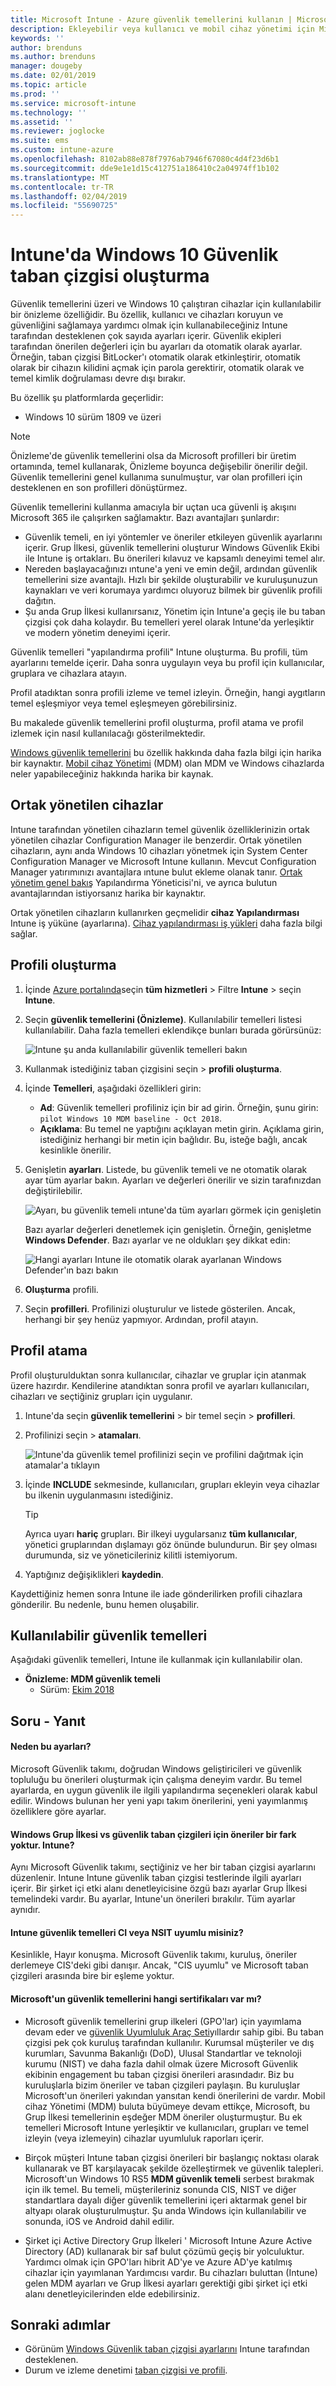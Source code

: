 ```yaml
---
title: Microsoft Intune - Azure güvenlik temellerini kullanın | Microsoft Docs
description: Ekleyebilir veya kullanıcı ve mobil cihaz yönetimi için Microsoft Intune kullanarak cihazlardaki verileri korumak için önerilen grubu güvenlik ayarlarını yapılandırın. BitLocker'ı etkinleştirmek, Windows Defender Gelişmiş tehdit koruması yapılandırma, Internet Explorer denetim, Smart Screen kullanan, yerel güvenlik ilkelerini ayarlama, parola iste, Internet karşıdan yüklemeler ve daha fazlasını engelleyin.
keywords: ''
author: brenduns
ms.author: brenduns
manager: dougeby
ms.date: 02/01/2019
ms.topic: article
ms.prod: ''
ms.service: microsoft-intune
ms.technology: ''
ms.assetid: ''
ms.reviewer: joglocke
ms.suite: ems
ms.custom: intune-azure
ms.openlocfilehash: 8102ab88e878f7976ab7946f67080c4d4f23d6b1
ms.sourcegitcommit: dde9e1e1d15c412751a186410c2a04974ff1b102
ms.translationtype: MT
ms.contentlocale: tr-TR
ms.lasthandoff: 02/04/2019
ms.locfileid: "55690725"
---
```

# <a name="create-a-windows-10-security-baseline-in-intune"></a>Intune'da Windows 10 Güvenlik taban çizgisi oluşturma

Güvenlik temellerini üzeri ve Windows 10 çalıştıran cihazlar için kullanılabilir bir önizleme özelliğidir. Bu özellik, kullanıcı ve cihazları koruyun ve güvenliğini sağlamaya yardımcı olmak için kullanabileceğiniz Intune tarafından desteklenen çok sayıda ayarları içerir. Güvenlik ekipleri tarafından önerilen değerleri için bu ayarları da otomatik olarak ayarlar. Örneğin, taban çizgisi BitLocker'ı otomatik olarak etkinleştirir, otomatik olarak bir cihazın kilidini açmak için parola gerektirir, otomatik olarak ve temel kimlik doğrulaması devre dışı bırakır.

Bu özellik şu platformlarda geçerlidir:

- Windows 10 sürüm 1809 ve üzeri

> [!NOTE]
> Önizleme'de güvenlik temellerini olsa da Microsoft profilleri bir üretim ortamında, temel kullanarak, Önizleme boyunca değişebilir önerilir değil. Güvenlik temellerini genel kullanıma sunulmuştur, var olan profilleri için desteklenen en son profilleri dönüştürmez.

Güvenlik temellerini kullanma amacıyla bir uçtan uca güvenli iş akışını Microsoft 365 ile çalışırken sağlamaktır. Bazı avantajları şunlardır:

- Güvenlik temeli, en iyi yöntemler ve öneriler etkileyen güvenlik ayarlarını içerir. Grup İlkesi, güvenlik temellerini oluşturur Windows Güvenlik Ekibi ile Intune iş ortakları. Bu önerileri kılavuz ve kapsamlı deneyimi temel alır.
- Nereden başlayacağınızı ıntune'a yeni ve emin değil, ardından güvenlik temellerini size avantajlı. Hızlı bir şekilde oluşturabilir ve kuruluşunuzun kaynakları ve veri korumaya yardımcı oluyoruz bilmek bir güvenlik profili dağıtın.
- Şu anda Grup İlkesi kullanırsanız, Yönetim için Intune'a geçiş ile bu taban çizgisi çok daha kolaydır. Bu temelleri yerel olarak Intune'da yerleşiktir ve modern yönetim deneyimi içerir.

Güvenlik temelleri "yapılandırma profili" Intune oluşturma. Bu profili, tüm ayarlarını temelde içerir. Daha sonra uygulayın veya bu profil için kullanıcılar, gruplara ve cihazlara atayın.

Profil atadıktan sonra profili izleme ve temel izleyin. Örneğin, hangi aygıtların temel eşleşmiyor veya temel eşleşmeyen görebilirsiniz.

Bu makalede güvenlik temellerini profil oluşturma, profil atama ve profil izlemek için nasıl kullanılacağı gösterilmektedir.

[Windows güvenlik temellerini](https://docs.microsoft.com/windows/security/threat-protection/windows-security-baselines) bu özellik hakkında daha fazla bilgi için harika bir kaynaktır. [Mobil cihaz Yönetimi](https://docs.microsoft.com/windows/client-management/mdm/) (MDM) olan MDM ve Windows cihazlarda neler yapabileceğiniz hakkında harika bir kaynak.

## <a name="co-managed-devices"></a>Ortak yönetilen cihazlar

Intune tarafından yönetilen cihazların temel güvenlik özelliklerinizin ortak yönetilen cihazlar Configuration Manager ile benzerdir. Ortak yönetilen cihazların, aynı anda Windows 10 cihazları yönetmek için System Center Configuration Manager ve Microsoft Intune kullanın. Mevcut Configuration Manager yatırımınızı avantajlara ıntune bulut ekleme olanak tanır. [Ortak yönetim genel bakış](https://docs.microsoft.com/sccm/comanage/overview) Yapılandırma Yöneticisi'ni, ve ayrıca bulutun avantajlarından istiyorsanız harika bir kaynaktır.

Ortak yönetilen cihazların kullanırken geçmelidir **cihaz Yapılandırması** Intune iş yüküne (ayarlarına). [Cihaz yapılandırması iş yükleri](https://docs.microsoft.com/sccm/comanage/workloads#device-configuration) daha fazla bilgi sağlar.

## <a name="create-the-profile"></a>Profili oluşturma

1. İçinde [Azure portalında](https://portal.azure.com/)seçin **tüm hizmetleri** > Filtre **Intune** > seçin **Intune**.
2. Seçin **güvenlik temellerini (Önizleme)**. Kullanılabilir temelleri listesi kullanılabilir. Daha fazla temelleri eklendikçe bunları burada görürsünüz:

    ![Intune şu anda kullanılabilir güvenlik temelleri bakın](./media/security-baselines/available-baselines.png)

3. Kullanmak istediğiniz taban çizgisini seçin > **profili oluşturma**.
4. İçinde **Temelleri**, aşağıdaki özellikleri girin:

    - **Ad**: Güvenlik temelleri profiliniz için bir ad girin. Örneğin, şunu girin: `pilot Windows 10 MDM baseline - Oct 2018`.
    - **Açıklama**: Bu temel ne yaptığını açıklayan metin girin. Açıklama girin, istediğiniz herhangi bir metin için bağlıdır. Bu, isteğe bağlı, ancak kesinlikle önerilir.

5. Genişletin **ayarları**. Listede, bu güvenlik temeli ve ne otomatik olarak ayar tüm ayarlar bakın. Ayarları ve değerleri önerilir ve sizin tarafınızdan değiştirilebilir.

    ![Ayarı, bu güvenlik temeli ıntune'da tüm ayarları görmek için genişletin](./media/security-baselines/sample-list-of-settings.png)

    Bazı ayarlar değerleri denetlemek için genişletin. Örneğin, genişletme **Windows Defender**. Bazı ayarlar ve ne oldukları şey dikkat edin:

    ![Hangi ayarları Intune ile otomatik olarak ayarlanan Windows Defender'ın bazı bakın](./media/security-baselines/expand-windows-defender.png)

6. **Oluşturma** profili. 
7. Seçin **profilleri**. Profilinizi oluşturulur ve listede gösterilen. Ancak, herhangi bir şey henüz yapmıyor. Ardından, profil atayın.

## <a name="assign-the-profile"></a>Profil atama

Profil oluşturulduktan sonra kullanıcılar, cihazlar ve gruplar için atanmak üzere hazırdır. Kendilerine atandıktan sonra profil ve ayarları kullanıcıları, cihazları ve seçtiğiniz grupları için uygulanır.

1. Intune'da seçin **güvenlik temellerini** > bir temel seçin > **profilleri**.
2. Profilinizi seçin > **atamaları**.

    ![Intune'da güvenlik temel profilinizi seçin ve profilini dağıtmak için atamalar'a tıklayın](./media/security-baselines/assignments.png)

3. İçinde **INCLUDE** sekmesinde, kullanıcıları, grupları ekleyin veya cihazlar bu ilkenin uygulanmasını istediğiniz.

    > [!TIP]
    > Ayrıca uyarı **hariç** grupları. Bir ilkeyi uygularsanız **tüm kullanıcılar**, yönetici gruplarından dışlamayı göz önünde bulundurun. Bir şey olması durumunda, siz ve yöneticileriniz kilitli istemiyorum.

4. Yaptığınız değişiklikleri **kaydedin**.

Kaydettiğiniz hemen sonra Intune ile iade gönderilirken profili cihazlara gönderilir. Bu nedenle, bunu hemen oluşabilir.

## <a name="available-security-baselines"></a>Kullanılabilir güvenlik temelleri  

Aşağıdaki güvenlik temelleri, Intune ile kullanmak için kullanılabilir olan.
- **Önizleme: MDM güvenlik temeli**
  - Sürüm: [Ekim 2018](security-baseline-settings-windows.md)

## <a name="q--a"></a>Soru - Yanıt

#### <a name="why-these-settings"></a>Neden bu ayarları?

Microsoft Güvenlik takımı, doğrudan Windows geliştiricileri ve güvenlik topluluğu bu önerileri oluşturmak için çalışma deneyim vardır. Bu temel ayarlarda, en uygun güvenlik ile ilgili yapılandırma seçenekleri olarak kabul edilir. Windows bulunan her yeni yapı takım önerilerini, yeni yayımlanmış özelliklere göre ayarlar.

#### <a name="is-there-a-difference-in-the-recommendations-for-windows-security-baselines-for-group-policy-vs-intune"></a>Windows Grup İlkesi vs güvenlik taban çizgileri için öneriler bir fark yoktur. Intune?

Aynı Microsoft Güvenlik takımı, seçtiğiniz ve her bir taban çizgisi ayarlarını düzenlenir. Intune Intune güvenlik taban çizgisi testlerinde ilgili ayarları içerir. Bir şirket içi etki alanı denetleyicisine özgü bazı ayarlar Grup İlkesi temelindeki vardır. Bu ayarlar, Intune'un önerileri bırakılır. Tüm ayarlar aynıdır.

#### <a name="are-the-intune-security-baselines-cis-or-nsit-compliant"></a>Intune güvenlik temelleri CI veya NSIT uyumlu misiniz?

Kesinlikle, Hayır konuşma. Microsoft Güvenlik takımı, kuruluş, öneriler derlemeye CIS'deki gibi danışır. Ancak, "CIS uyumlu" ve Microsoft taban çizgileri arasında bire bir eşleme yoktur.

#### <a name="what-certifications-does-microsofts-security-baselines-have"></a>Microsoft'un güvenlik temellerini hangi sertifikaları var mı? 

- Microsoft güvenlik temellerini grup ilkeleri (GPO'lar) için yayımlama devam eder ve [güvenlik Uyumluluk Araç Seti](https://docs.microsoft.com/windows/security/threat-protection/security-compliance-toolkit-10)yıllardır sahip gibi. Bu taban çizgisi pek çok kuruluş tarafından kullanılır. Kurumsal müşteriler ve dış kurumları, Savunma Bakanlığı (DoD), Ulusal Standartlar ve teknoloji kurumu (NIST) ve daha fazla dahil olmak üzere Microsoft Güvenlik ekibinin engagement bu taban çizgisi önerileri arasındadır. Biz bu kuruluşlarla bizim öneriler ve taban çizgileri paylaşın. Bu kuruluşlar Microsoft'un önerileri yakından yansıtan kendi önerilerini de vardır. Mobil cihaz Yönetimi (MDM) buluta büyümeye devam ettikçe, Microsoft, bu Grup İlkesi temellerinin eşdeğer MDM öneriler oluşturmuştur. Bu ek temelleri Microsoft Intune yerleşiktir ve kullanıcıları, grupları ve temel izleyin (veya izlemeyin) cihazlar uyumluluk raporları içerir.

- Birçok müşteri Intune taban çizgisi önerileri bir başlangıç noktası olarak kullanarak ve BT karşılayacak şekilde özelleştirmek ve güvenlik talepleri. Microsoft'un Windows 10 RS5 **MDM güvenlik temeli** serbest bırakmak için ilk temel. Bu temeli, müşterileriniz sonunda CIS, NIST ve diğer standartlara dayalı diğer güvenlik temellerini içeri aktarmak genel bir altyapı olarak oluşturulmuştur. Şu anda Windows için kullanılabilir ve sonunda, iOS ve Android dahil edilir.

- Şirket içi Active Directory Grup İlkeleri ' Microsoft Intune Azure Active Directory (AD) kullanarak bir saf bulut çözümü geçiş bir yolculuktur. Yardımcı olmak için GPO'ları hibrit AD'ye ve Azure AD'ye katılmış cihazlar için yayımlanan Yardımcısı vardır. Bu cihazları buluttan (Intune) gelen MDM ayarları ve Grup İlkesi ayarları gerektiği gibi şirket içi etki alanı denetleyicilerinden elde edebilirsiniz.

## <a name="next-steps"></a>Sonraki adımlar
- Görünüm [Windows Güvenlik taban çizgisi ayarlarını](security-baseline-settings-windows.md) Intune tarafından desteklenen.  
- Durum ve izleme denetimi [taban çizgisi ve profili](security-baselines-monitor.md).
